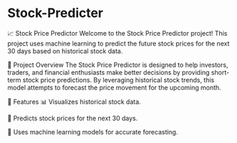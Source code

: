 # Stock-Predicter
📈 Stock Price Predictor
Welcome to the Stock Price Predictor project!
This project uses machine learning to predict the future stock prices for the next 30 days based on historical stock data.

🚀 Project Overview
The Stock Price Predictor is designed to help investors, traders, and financial enthusiasts make better decisions by providing short-term stock price predictions. By leveraging historical stock trends, this model attempts to forecast the price movement for the upcoming month.

📂 Features
📊 Visualizes historical stock data.

🔮 Predicts stock prices for the next 30 days.

🧠 Uses machine learning models for accurate forecasting.
